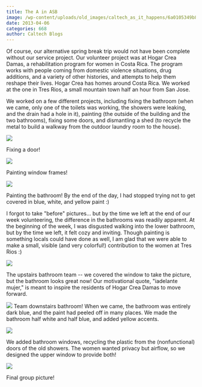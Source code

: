 ```yaml
---
title: The A in ASB
image: /wp-content/uploads/old_images/caltech_as_it_happens/6a0105349b8251970b017ee9e170a3970d.jpg
date: 2013-04-06
categories: 668
author: Caltech Blogs
---
```



Of course, our alternative spring break trip would not have been complete without our service project. Our volunteer project was at Hogar Crea Damas, a rehabilitation program for women in Costa Rica. The program works with people coming from domestic violence situations, drug additions, and a variety of other histories, and attempts to help them reshape their lives. Hogar Crea has homes around Costa Rica. We worked at the one in Tres Rios, a small mountain town half an hour from San Jose. 

We worked on a few different projects, including fixing the bathroom (when we came, only one of the toilets was working, the showers were leaking, and the drain had a hole in it), painting (the outside of the building and the two bathrooms), fixing some doors, and dismantling a shed (to recycle the metal to build a walkway from the outdoor laundry room to the house). 

![](/old_images/caltech_as_it_happens/6a0105349b8251970b017d426d5c0c970c.jpg)

Fixing a door!


![](/old_images/caltech_as_it_happens/6a0105349b8251970b017ee9e17bef970d.jpg)

Painting window frames!


![](/old_images/caltech_as_it_happens/6a0105349b8251970b017ee9e17d25970d.jpg)

Painting the bathroom! By the end of the day, I had stopped trying not to get covered in blue, white, and yellow paint :)

I forgot to take "before" pictures... but by the time we left at the end of our week volunteering, the difference in the bathrooms was readily apparent. At the beginning of the week, I was disgusted walking into the lower bathroom, but by the time we left, it felt cozy and inviting. Though painting is something locals could have done as well, I am glad that we were able to make a small, visible (and very colorful!) contribution to the women at Tres Rios :)

![](/old_images/caltech_as_it_happens/6a0105349b8251970b017ee9e1800f970d.jpg)

The upstairs bathroom team -- we covered the window to take the picture, but the bathroom looks great now! Our motivational quote, "iadelante mujer," is meant to inspire the residents of Hogar Crea Damas to move forward. 

![](/old_images/caltech_as_it_happens/6a0105349b8251970b017d426d69e3970c.jpg)
Team downstairs bathroom! When we came, the bathroom was entirely dark blue, and the paint had peeled off in many places. We made the bathroom half white and half blue, and added yellow accents. 


![](/old_images/caltech_as_it_happens/6a0105349b8251970b017ee9e18366970d.jpg)

We added bathroom windows, recycling the plastic from the (nonfunctional) doors of the old showers. The women wanted privacy but airflow, so we designed the upper window to provide both!


![](/old_images/caltech_as_it_happens/6a0105349b8251970b017c383e4757970b.jpg)

Final group picture!

